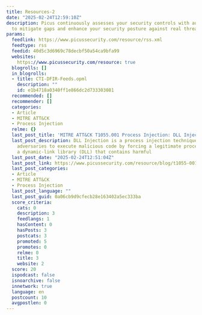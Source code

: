 ```yaml
---
title: Resources-2
date: "2025-02-24T12:59:10Z"
description: Picus continuously assesses your security controls with automated attacks
  to mitigate gaps and enhance your security posture against real threats.
params:
  feedlink: https://www.picussecurity.com/resource/rss.xml
  feedtype: rss
  feedid: 40d5c3d6969c78decbf50a54ca9bfa99
  websites:
    https://www.picussecurity.com/resource: true
  blogrolls: []
  in_blogrolls:
  - title: CTI-DFIR-Feeds.opml
    description: ""
    id: e1b4718a0340ff1e866dc2d733303081
  recommended: []
  recommender: []
  categories:
  - Article
  - MITRE ATT&CK
  - Process Injection
  relme: {}
  last_post_title: 'MITRE ATT&CK T1055.001 Process Injection: DLL Injection'
  last_post_description: DLL Injection is a process injection technique that allows
    adversaries to execute malicious code by forcing a legitimate process to load
    a dynamic-link library (DLL) that contains harmful
  last_post_date: "2025-02-24T12:51:04Z"
  last_post_link: https://www.picussecurity.com/resource/blog/t1055-001-dll-injection
  last_post_categories:
  - Article
  - MITRE ATT&CK
  - Process Injection
  last_post_language: ""
  last_post_guid: 0a06cb9d9cfecb28e163402a5ec333ba
  score_criteria:
    cats: 0
    description: 3
    feedlangs: 1
    hasContent: 0
    hasPosts: 3
    postcats: 3
    promoted: 5
    promotes: 0
    relme: 0
    title: 3
    website: 2
  score: 20
  ispodcast: false
  isnoarchive: false
  innetwork: true
  language: en
  postcount: 10
  avgpostlen: 0
---
```

